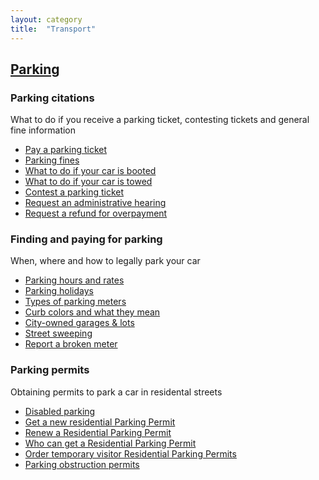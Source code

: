 ```yaml
---
layout: category
title:  "Transport"
---
```


## [Parking](/transport/parking)

### Parking citations

What to do if you receive a parking ticket, contesting tickets and general fine information

* [Pay a parking ticket](/transport/parking/pay-parking-ticket)
* [Parking fines](/transport/parking/parking-fines)
* [What to do if your car is booted](/transport/parking/car-booted)
* [What to do if your car is towed](/transport/parking/car-towed)
* [Contest a parking ticket](/transport/parking/contest-ticket)
* [Request an administrative hearing](/transport/parking/request-hearing)
* [Request a refund for overpayment](/transport/parking/request-refund)

### Finding and paying for parking

When, where and how to legally park your car

* [Parking hours and rates](/transport/parking/parking-hours-and-rates)
* [Parking holidays](/transport/parking/parking-holidays)
* [Types of parking meters](/transport/parking/parking-meters)
* [Curb colors and what they mean](/transport/parking/curb-colors)
* [City-owned garages & lots](/transport/parking/city-garages-lots)
* [Street sweeping](/transport/parking/street-sweeping)
* [Report a broken meter](/transport/parking/report-broken-meter)

### Parking permits

Obtaining permits to park a car in residental streets

* [Disabled parking](/transport/parking/disabled-parking)
* [Get a new residential Parking Permit](/transport/parking/residential-parking-permits)
* [Renew a Residential Parking Permit]()
* [Who can get a Residential Parking Permit]()
* [Order temporary visitor Residential Parking Permits]()
* [Parking obstruction permits](/transport/parking/parking-obstruction-permits)
















